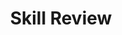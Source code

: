 ---
title: Skill Review

source:
- title: Common Core Basics
  subject: Social Studies
  chapter: 4
  toc_type: Lesson Review
  toc_number: 4.4
  pages: 170 - 175

questions:      
  - number: 1
    text: >
      You have been asked to write a research paper on technological developments in the twenty-first century. Which source is most likely to provide the most relevant evidence for your report?
    choice:
      - option: A
        text: a 1960 pamphlet from a Ford automotive plant
      - option: B
        text: a magazine article on the development of GPS (global positioning systems) and satellites
      - option: C
        text: an encyclopedia article on causes of the Industrial Revolution
      - option: D
        text: a 1985 biography of inventor Thomas Edison
    answer:
      - option: B
        text: >
          Of the options, only GPS is a technology product developed in the twenty-first century.
  - number: 2
    text: How can you determine whether a source is relevant?      
    choice:
      - option: blank
    answer:
      - text: >
          A relevant source provides current information and pertains to the topic.
  - excerpt: 3, 4
    text: >
      The CAFTA-DR free trade agreement will eventually eliminate tariffs and other trade barriers between the United States, Central America (the countries of Costa Rica, El Salvador, Guatemala, Honduras, and Nicaragua), and the Dominican Republic. According to the Government Accountability Office (GAO), Central America and the Dominican Republic currently make up the second-largest export market for US goods and services. Tariffs on information-technology products, construction equipment, paper products, cotton, wheat, soybeans, and some fruits and vegetables were removed immediately.
  - number: 3
    text: >
      How would the prices of construction equipment and paper products have changed when the tariffs were removed?
    choice:
      - option: blank
    answer:
      - text: >
          It is reasonable to predict that eliminating tariffs on goods would result in lower prices on those goods, sin ce there is no longer a tax that will be passed on to the buyer.
  - number: 4
    text: >
      What effect would the change in prices have on the amount of goods exported?
    choice:
      - option: blank
    answer:
      - text: >
          Since prices will go down, people will buy more goods. Therefore, the amount of goods exported would probably increase.
        
layout: cc_review
---